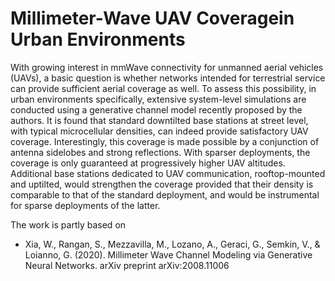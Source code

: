 # Millimeter-Wave UAV Coveragein Urban Environments

With growing interest in mmWave connectivity for unmanned aerial vehicles (UAVs), a basic question is whether networks intended for terrestrial service can provide sufficient aerial coverage as well. To assess this possibility, in urban environments specifically,
extensive system-level simulations are conducted using a generative channel model recently proposed by the authors.
It is found that standard downtilted base stations at street level, with typical microcellular densities, can indeed provide satisfactory UAV coverage. 
Interestingly, this coverage is made possible by a conjunction of antenna sidelobes and strong reflections. With sparser deployments, the coverage is only guaranteed at progressively higher UAV altitudes. Additional base stations dedicated to UAV communication, rooftop-mounted and uptilted, would strengthen the coverage provided that their density is comparable to that of the standard deployment, and would be instrumental for sparse deployments of the latter.

The work is partly based on
* Xia, W., Rangan, S., Mezzavilla, M., Lozano, A., Geraci, G., Semkin, V., & Loianno, G. (2020). Millimeter Wave Channel Modeling via Generative Neural Networks. arXiv preprint arXiv:2008.11006
